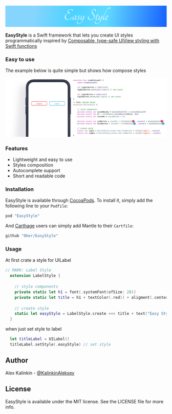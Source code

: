 <p align="center"><img src="EasyStyleIcon.png"></a>

**EasyStyle** is a Swift framework that lets you create UI styles programmatically inspired by
[Composable, type-safe UIView styling with Swift functions]( https://medium.cobeisfresh.com/composable-type-safe-uiview-styling-with-swift-functions-8be417da947f)

### Easy to use
The example below is quite simple but shows how compose styles

<p align="center"><img src="CodeExample.png"></a>

### Features
* Lightweight and easy to use
* Styles composition
* Autocomplete support
* Short and readable code

### Installation
EasyStyle is available through [CocoaPods](http://cocoapods.org). To install
it, simply add the following line to your `Podfile`:

```ruby
pod "EasyStyle"
```

And [Carthage](https://github.com/Carthage/Carthage) users can simply add Mantle to their `Cartfile`:

```ruby
github "0ber/EasyStyle"

```

### Usage

At first crate a style for UILabel

```swift
// MARK: Label Style
  extension LabelStyle {

    // style components
    private static let h1 = font(.systemFont(ofSize: 28))
    private static let title = h1 + textColor(.red)) + aligment(.center)

    // create style
    static let easyStyle = LabelStyle.create <<< title + text("Easy Style")
  }
```

when just set style to label

```swift
  let titleLabel = UILabel()
  titleLabel.setStyle(.easyStyle) // set style
```

## Author

Alex Kalinkin - [@KalinkinAleksey](https://twitter.com/KalinkinAleksey)

## License

EasyStyle is available under the MIT license. See the LICENSE file for more info.
